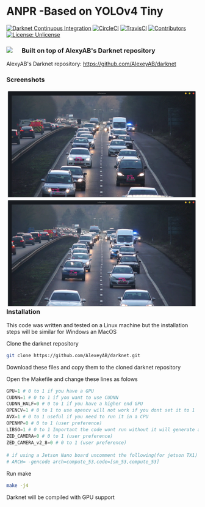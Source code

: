 # ANPR -Based on YOLOv4 Tiny
[![Darknet Continuous Integration](https://github.com/AlexeyAB/darknet/workflows/Darknet%20Continuous%20Integration/badge.svg)](https://github.com/AlexeyAB/darknet/actions?query=workflow%3A%22Darknet+Continuous+Integration%22)
[![CircleCI](https://circleci.com/gh/AlexeyAB/darknet.svg?style=svg)](https://circleci.com/gh/AlexeyAB/darknet)
[![TravisCI](https://travis-ci.org/AlexeyAB/darknet.svg?branch=master)](https://travis-ci.org/AlexeyAB/darknet)
[![Contributors](https://img.shields.io/github/contributors/AlexeyAB/Darknet.svg)](https://github.com/AlexeyAB/darknet/graphs/contributors)
[![License: Unlicense](https://img.shields.io/badge/license-Unlicense-blue.svg)](https://github.com/AlexeyAB/darknet/blob/master/LICENSE)

### Built on top of AlexyAB's Darknet repository <img src="http://pjreddie.com/media/files/darknet-black-small.png" style="float: left; margin-right: 10px;" width="30"/>
AlexyAB's Darknet repository: https://github.com/AlexeyAB/darknet

### Screenshots
<img src="/screens/sc1.png" style="float: left; margin-right: 10px;" width="500"/><img src="/screens/sc2.png" style="float: left; margin-right: 10px;" width="500"/>

### Installation

This code was written and tested on a Linux machine but the installation steps will be similar for Windows an MacOS

Clone the darknet repository

```bash
git clone https://github.com/AlexeyAB/darknet.git
```
Download these files and copy them to the cloned darknet repository

Open the Makefile and change these lines as folows

```python
GPU=1 # 0 to 1 if you have a GPU
CUDNN=1 # 0 to 1 if you want to use CUDNN
CUDNN_HALF=0 # 0 to 1 if you have a higher end GPU
OPENCV=1 # 0 to 1 to use opencv will not work if you dont set it to 1
AVX=1 # 0 to 1 useful if you need to run it in a CPU
OPENMP=0 # 0 to 1 (user preference)
LIBSO=1 # 0 to 1 Important the code wont run without it will generate a libdarknet.so
ZED_CAMERA=0 # 0 to 1 (user preference)
ZED_CAMERA_v2_8=0 # 0 to 1 (user preference)

# if using a Jetson Nano board uncomment the following(for jetson TX1)
# ARCH= -gencode arch=compute_53,code=[sm_53,compute_53]

```
Run make

```bash
make -j4
```
Darknet will be compiled with GPU support


